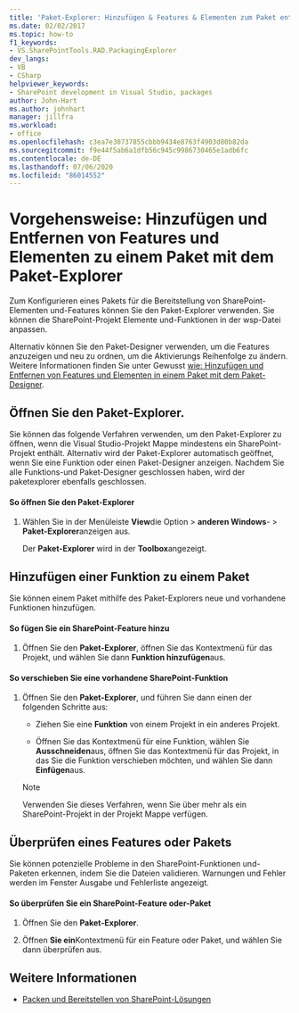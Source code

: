 ```yaml
---
title: 'Paket-Explorer: Hinzufügen & Features & Elementen zum Paket entfernen'
ms.date: 02/02/2017
ms.topic: how-to
f1_keywords:
- VS.SharePointTools.RAD.PackagingExplorer
dev_langs:
- VB
- CSharp
helpviewer_keywords:
- SharePoint development in Visual Studio, packages
author: John-Hart
ms.author: johnhart
manager: jillfra
ms.workload:
- office
ms.openlocfilehash: c3ea7e30737855cbbb9434e8763f4903d80b82da
ms.sourcegitcommit: f9e44f5ab6a1dfb56c945c9986730465e1adb6fc
ms.contentlocale: de-DE
ms.lasthandoff: 07/06/2020
ms.locfileid: "86014552"
---
```

# <a name="how-to-add-and-remove-features-and-items-to-a-package-by-using-the-packaging-explorer"></a>Vorgehensweise: Hinzufügen und Entfernen von Features und Elementen zu einem Paket mit dem Paket-Explorer
  Zum Konfigurieren eines Pakets für die Bereitstellung von SharePoint-Elementen und-Features können Sie den Paket-Explorer verwenden. Sie können die SharePoint-Projekt Elemente und-Funktionen in der wsp-Datei anpassen.

 Alternativ können Sie den Paket-Designer verwenden, um die Features anzuzeigen und neu zu ordnen, um die Aktivierungs Reihenfolge zu ändern. Weitere Informationen finden Sie unter Gewusst [wie: Hinzufügen und Entfernen von Features und Elementen in einem Paket mit dem Paket-Designer](../sharepoint/how-to-add-and-remove-features-and-items-to-a-package-by-using-the-package-designer.md).

## <a name="open-the-packaging-explorer"></a>Öffnen Sie den Paket-Explorer.
 Sie können das folgende Verfahren verwenden, um den Paket-Explorer zu öffnen, wenn die Visual Studio-Projekt Mappe mindestens ein SharePoint-Projekt enthält. Alternativ wird der Paket-Explorer automatisch geöffnet, wenn Sie eine Funktion oder einen Paket-Designer anzeigen. Nachdem Sie alle Funktions-und Paket-Designer geschlossen haben, wird der paketexplorer ebenfalls geschlossen.

#### <a name="to-open-the-packaging-explorer"></a>So öffnen Sie den Paket-Explorer

1. Wählen Sie in der Menüleiste **View**die Option  >  **anderen Windows**-  >  **Paket-Explorer**anzeigen aus.

     Der **Paket-Explorer** wird in der **Toolbox**angezeigt.

## <a name="adding-a-feature-to-a-package"></a>Hinzufügen einer Funktion zu einem Paket
 Sie können einem Paket mithilfe des Paket-Explorers neue und vorhandene Funktionen hinzufügen.

#### <a name="to-add-a-sharepoint-feature"></a>So fügen Sie ein SharePoint-Feature hinzu

1. Öffnen Sie den **Paket-Explorer**, öffnen Sie das Kontextmenü für das Projekt, und wählen Sie dann **Funktion hinzufügen**aus.

#### <a name="to-move-an-existing-sharepoint-feature"></a>So verschieben Sie eine vorhandene SharePoint-Funktion

1. Öffnen Sie den **Paket-Explorer**, und führen Sie dann einen der folgenden Schritte aus:

    - Ziehen Sie eine **Funktion** von einem Projekt in ein anderes Projekt.

    - Öffnen Sie das Kontextmenü für eine Funktion, wählen Sie **Ausschneiden**aus, öffnen Sie das Kontextmenü für das Projekt, in das Sie die Funktion verschieben möchten, und wählen Sie dann **Einfügen**aus.

    > [!NOTE]
    > Verwenden Sie dieses Verfahren, wenn Sie über mehr als ein SharePoint-Projekt in der Projekt Mappe verfügen.

## <a name="validate-a-feature-or-package"></a>Überprüfen eines Features oder Pakets
 Sie können potenzielle Probleme in den SharePoint-Funktionen und-Paketen erkennen, indem Sie die Dateien validieren. Warnungen und Fehler werden im Fenster Ausgabe und Fehlerliste angezeigt.

#### <a name="to-validate-a-sharepoint-feature-or-package"></a>So überprüfen Sie ein SharePoint-Feature oder-Paket

1. Öffnen Sie den **Paket-Explorer**.

2. Öffnen **Sie ein**Kontextmenü für ein Feature oder Paket, und wählen Sie dann überprüfen aus.

## <a name="see-also"></a>Weitere Informationen
- [Packen und Bereitstellen von SharePoint-Lösungen](../sharepoint/packaging-and-deploying-sharepoint-solutions.md)
